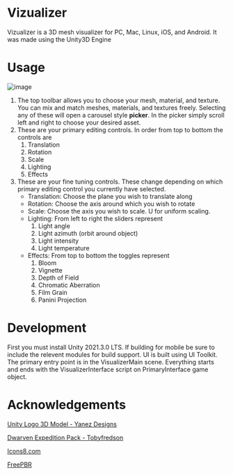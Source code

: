# Vizualizer
Vizualizer is a 3D mesh visualizer for PC, Mac, Linux, iOS, and Android. It was made using the Unity3D Engine

# Usage
![image](https://user-images.githubusercontent.com/7050512/180479486-490ae5d5-3985-4c07-9fc7-9fa056ce6de3.png)

1. The top toolbar allows you to choose your mesh, material, and texture. You can mix and match meshes, materials, and textures freely. Selecting any of these will open a carousel style **picker**. In the picker simply scroll left and right to choose your desired asset.
2. These are your primary editing controls. In order from top to bottom the controls are
    1. Translation
    2. Rotation
    3. Scale
    4. Lighting
    5. Effects
3. These are your fine tuning controls. These change depending on which primary editing control you currently have selected.
    - Translation: Choose the plane you wish to translate along
    - Rotation: Choose the axis around which you wish to rotate
    - Scale: Choose the axis you wish to scale. U for uniform scaling.
    - Lighting: From left to right the sliders represent
        1. Light angle
        2. Light azimuth (orbit around object)
        3. Light intensity
        4. Light temperature
    - Effects: From top to bottom the toggles represent
        1. Bloom
        2. Vignette
        3. Depth of Field
        4. Chromatic Aberration
        5. Film Grain
        6. Panini Projection

# Development
First you must install Unity 2021.3.0 LTS. If building for mobile be sure to include the relevent modules for build support. UI is built using UI Toolkit. The primary entry point is in the VisualizerMain scene. Everything starts and ends with the VisualizerInterface script on PrimaryInterface game object.

# Acknowledgements

[Unity Logo 3D Model - Yanez Designs](https://sketchfab.com/3d-models/unity-logo-a9299dd053cb46a0b2dfcffd378f1088)

[Dwarven Expedition Pack - Tobyfredson](https://assetstore.unity.com/packages/3d/environments/dungeons/dwarven-expedition-pack-154571)

[Icons8.com](https://icons8.com/)

[FreePBR](https://freepbr.com/)
